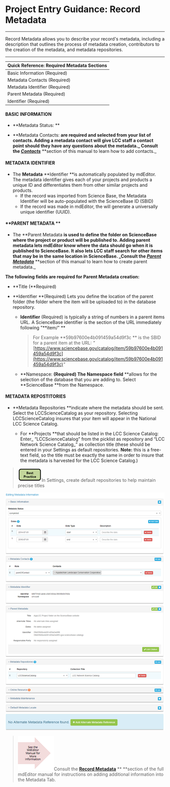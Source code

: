 # Project Entry Guidance: Record Metadata

---

Record Metadata allows you to describe your record's metadata, including a description that outlines the process of metadata creation, contributors to the creation of the metadata, and metadata repositories.

---

| **Quick Reference: Required Metadata Sections** |
| :--- |
| Basic Information \(Required\) |
| Metadata Contacts \(Required\) |
| Metadata Identifier \(Required\) |
| Parent Metadata \(Required\) |
| Identifier \(Required\) |

#### **BASIC INFORMATION**

* **Metadata Status: **

* **Metadata Contacts: **are required and selected from your list of contacts. Adding a metadata contact will give LCC staff a contact point should they have any questions about the metadata._ Consult the _[_**Contacts**_](/contacts.md)_** **section of this manual to learn how to add contacts._

#### METADATA IDENTIFIER

* The **Metadata** **Identifier **is automatically populated by mdEditor. The metadata identifier gives each of your projects and products a unique ID and differentiates them from other similar projects and products.
  * If the record was imported from Science Base, the Metadata Identifier will be auto-populated with the ScienceBase ID \(SBID\)
  * If the record was made in mdEditor, the will generate a universally unique identifier \(UUID\).

#### **PARENT METADATA **

* The **Parent Metadata **is used to define the folder on ScienceBase where the project or product will be published to. Adding parent metadata lets mdEditor know where the data should go when it is published to ScienceBase. It also lets LCC staff search for other items that may be in the same location in ScienceBase. _Consult the _[_**Parent Metadata**_](/record/edit/metadata/parent-metadata.md)_** **section of this manual to learn how to create parent metadata._

**The following fields are required for Parent Metadata creation:**

* **Title \(**Required\)

* **Identifier **\(Required\) Lets you define the location of the parent folder \(the folder where the item will be uploaded to\) in the database repository.

  * **Identifier** \(Required\) is typically a string of numbers in a parent items URL.  A ScienceBase identifier is the section of the URL immediately following "**item/"  **

    > For Example **59b97600e4b091459a54d9f3c ** is the SBID for a parent item at the URL: _"_[https://www.sciencebase.gov/catalog/item/59b97600e4b091459a54d9f3c](https://www.sciencebase.gov/catalog/item/59b97600e4b091459a54d9f3c)_"_

  * **Namespace: **\(Required\) The Namespace field** **allows for the selection of the database that you are adding to. Select **ScienceBase **from the Namespace.

#### **METADATA REPOSTITORIES**

* **Metadata Repositories **indicate where the metadata should be sent. Select the LCCScienceCatalog as your repository. Selecting LCCScienceCatalog insures that your item will appear in the National LCC Science Catalog.

  * For **Projects **that should be listed in the LCC Science Catalog: Enter_ “LCCScienceCatalog” from the picklist as repository and “LCC Network Science Catalog_” as collection title \(these should be entered in your Settings as default repositories. **Note:** this is a free-text field, so the title must be exactly the same in order to insure that the metadata is harvested for the LCC Science Catalog.\)

> ![](/assets/best_practice_small.png)In Settings, create default repositories to help maintain precise titles

![](/assets/metadata_window.png)

> ![](/assets/see_full_manual_for.png)Consult the [**Record Metadata**](https://adiwg.gitbooks.io/mdeditor/content/record/edit/metadata.html) ** **section of the full mdEditor manual for instructions on adding additional information into the Metadata Tab.



